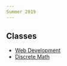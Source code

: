 ```yaml
---
Summer 2019
---
```


## Classes 
* [Web Development](web_development/test.md)
* [Discrete Math](discrete_math/test.md)





